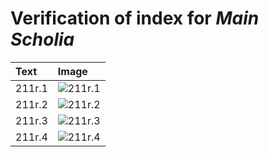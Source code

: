 # Verification of index for *Main Scholia*

| Text     | Image     |
| :------------- | :------------- |
| 211r.1 | ![211r.1](http://www.homermultitext.org/iipsrv?OBJ=IIP,1.0&FIF=/project/homer/pyramidal/VenA/VA211RN-0382.tif&RGN=0.6859,0.3633,0.1266,0.06183&WID=800&CVT=JPEG) |
| 211r.2 | ![211r.2](http://www.homermultitext.org/iipsrv?OBJ=IIP,1.0&FIF=/project/homer/pyramidal/VenA/VA211RN-0382.tif&RGN=0.6525,0.4170,0.1688,0.1355&WID=800&CVT=JPEG) |
| 211r.3 | ![211r.3](http://www.homermultitext.org/iipsrv?OBJ=IIP,1.0&FIF=/project/homer/pyramidal/VenA/VA211RN-0382.tif&RGN=0.6411,0.5409,0.1887,0.09101&WID=800&CVT=JPEG) |
| 211r.4 | ![211r.4](http://www.homermultitext.org/iipsrv?OBJ=IIP,1.0&FIF=/project/homer/pyramidal/VenA/VA211RN-0382.tif&RGN=0.1975,0.6924,0.4462,0.02462&WID=800&CVT=JPEG) |
